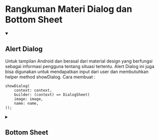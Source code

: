 # Rangkuman Materi Dialog dan Bottom Sheet

<details open>
<summary>

## Alert Dialog

</summary>

Untuk tampilan Android dan berasal dari material design yang berfungsi sebagai informasi pengguna tentang situasi tertentu. Alert Dialog ini juga bisa digunakan untuk mendapatkan input dari user dan membutuhkan helper method showDialog. Cara membuat : <br>

```
showDialog(
    context: context,
    builder: (context) => DialogSheet(
    image: image,
    name: name,
));
```

</details>

<details>
<summary>

## Bottom Sheet

</summary>

Seperti dialog tetapi muncul dari bawah layar aplikasi dan untuk menggunakan fungsi ini bisa menggunakan showModalBottomSheet. Widget ini membutuhkan dua properti, yaitu context dan juga builder. Cara membuat : <br>

```
showModalBottomSheet(
        shape: RoundedRectangleBorder(
            borderRadius: BorderRadius.circular(20)),
        context: context,
    builder: (context) => BottomSheetComponent(
    image: items[index].image, name: items[index].name),
);
```

</details>